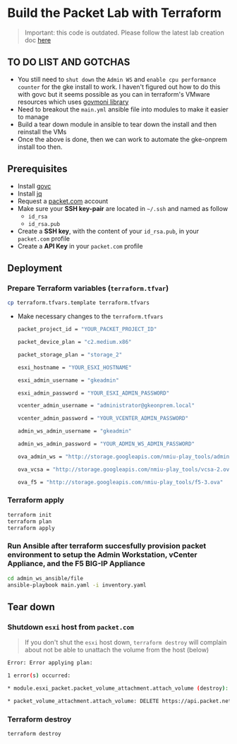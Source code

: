 # Build the Packet Lab with Terraform

> Important: this code is outdated. Please follow the latest lab creation doc [here](go/gke-op-packet-lab-guidev2)

## TO DO LIST AND GOTCHAS

* You still need to `shut down` the `Admin WS` and `enable cpu performance counter` for the gke install to work. I haven't figured out how to do this with govc but it seems possible as you can in terraform's VMware resources which uses [govmoni library](https://github.com/terraform-providers/terraform-provider-vsphere/search?q=cpu_performance_counters_enabled&unscoped_q=cpu_performance_counters_enabled)
* Need to breakout the `main.yml` ansible file into modules to make it easier to manage
* Build a tear down module in ansible to tear down the install and then reinstall the VMs
* Once the above is done, then we can work to automate the gke-onprem install too then.

## Prerequisites

* Install [govc](https://github.com/vmware/govmomi/tree/master/govc)
* Install [jq](https://stedolan.github.io/jq/download/)
* Request a [packet.com](https://www.packet.com) account
* Make sure your **SSH key-pair** are located in `~/.ssh` and named as follow
  * `id_rsa`
  * `id_rsa.pub`
* Create a **SSH key**, with the content of your `id_rsa.pub`, in your `packet.com` profile
* Create a **API Key** in your `packet.com` profile

## Deployment


### Prepare Terraform variables (`terraform.tfvar`)

```sh
cp terraform.tfvars.template terraform.tfvars
```

* Make necessary changes to the `terraform.tfvars`

  ```sh
  packet_project_id = "YOUR_PACKET_PROJECT_ID"

  packet_device_plan = "c2.medium.x86"

  packet_storage_plan = "storage_2"

  esxi_hostname = "YOUR_ESXI_HOSTNAME"

  esxi_admin_username = "gkeadmin"

  esxi_admin_password = "YOUR_ESXI_ADMIN_PASSWORD"

  vcenter_admin_username = "administrator@gkeonprem.local"

  vcenter_admin_password = "YOUR_VCENTER_ADMIN_PASSWORD"

  admin_ws_admin_username = "gkeadmin"

  admin_ws_admin_password = "YOUR_ADMIN_WS_ADMIN_PASSWORD"

  ova_admin_ws = "http://storage.googleapis.com/nmiu-play_tools/admin-ws-1.ova"

  ova_vcsa = "http://storage.googleapis.com/nmiu-play_tools/vcsa-2.ova"

  ova_f5 = "http://storage.googleapis.com/nmiu-play_tools/f5-3.ova"
  ```

### Terraform apply

```sh
terraform init
terraform plan
terraform apply
```

### Run Ansible after terraform succesfully provision packet environment to setup the Admin Workstation, vCenter Appliance, and the F5 BIG-IP Appliance

```sh
cd admin_ws_ansible/file
ansible-playbook main.yaml -i inventory.yaml
```

## Tear down

### Shutdown `esxi` host from `packet.com`

> If you don't shut the `esxi` host down, `terraform destroy` will complain about not be able to unattach the volume from the host (below)

```sh
Error: Error applying plan:

1 error(s) occurred:

* module.esxi_packet.packet_volume_attachment.attach_volume (destroy): 1 error(s) occurred:

* packet_volume_attachment.attach_volume: DELETE https://api.packet.net/storage/attachments/bfc274e8-8668-4b6b-94cf-7931f204a3bd: 422 Cannot detach since volume is actively being used on your server
```

### Terraform destroy

```sh
terraform destroy
```
